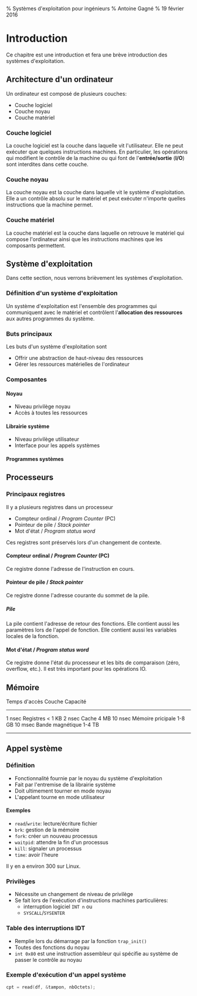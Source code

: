 % Systèmes d'exploitation pour ingénieurs
% Antoine Gagné
% 19 février 2016

# Introduction

Ce chapitre est une introduction et fera une brève introduction des systèmes d'exploitation.

## Architecture d'un ordinateur

Un ordinateur est composé de plusieurs couches:

- Couche logiciel
- Couche noyau
- Couche matériel

### Couche logiciel

La couche logiciel est la couche dans laquelle vit l'utilisateur. Elle ne peut exécuter que quelques
instructions machines. En particulier, les opérations qui modifient le contrôle de la machine ou qui
font de l'**entrée/sortie** (**I/O**) sont interdites dans cette couche.

### Couche noyau

La couche noyau est la couche dans laquelle vit le système d'exploitation. Elle a un contrôle absolu
sur le matériel et peut exécuter n'importe quelles instructions que la machine permet.

### Couche matériel

La couche matériel est la couche dans laquelle on retrouve le matériel qui compose l'ordinateur ainsi
que les instructions machines que les composants permettent.

## Système d'exploitation

Dans cette section, nous verrons brièvement les systèmes d'exploitation.

### Définition d'un système d'exploitation

Un système d'exploitation  est l'ensemble des programmes qui communiquent avec le matériel et
contrôlent l'**allocation des ressources** aux autres programmes du système.

### Buts principaux

Les buts d'un système d'exploitation sont

- Offrir une abstraction de haut-niveau des ressources
- Gérer les ressources matérielles de l'ordinateur

### Composantes

#### Noyau

- Niveau privilège noyau
- Accès à toutes les ressources

#### Librairie système

- Niveau privilège utilisateur
- Interface pour les appels systèmes

#### Programmes systèmes

## Processeurs

### Principaux registres

Il y a plusieurs registres dans un processeur

- Compteur ordinal / *Program Counter* (PC)
- Pointeur de pile / *Stack pointer*
- Mot d'état / *Program status word*

Ces registres sont préservés lors d'un changement de contexte.

#### Compteur ordinal / *Program Counter* (PC)

Ce registre donne l'adresse de l'instruction en cours.

#### Pointeur de pile / *Stack pointer*

Ce registre donne l'adresse courante du sommet de la pile. 

##### Pile

La pile contient l'adresse de retour des fonctions. Elle contient aussi les paramètres lors
de l'appel de fonction. Elle contient aussi les variables locales de la fonction.

#### Mot d'état / *Program status word*

Ce registre donne l'état du processeur et les bits de comparaison (zéro, overflow, etc.). Il
est très important pour les opérations IO.

## Mémoire

Temps d'accès               Couche              Capacité
---------------             --------------      -----------
1 nsec                      Registres           < 1 KB
2 nsec                      Cache                 4 MB
10 nsec                     Mémoire pricipale     1-8 GB
10 msec                     Bande magnétique      1-4 TB
---------------             --------------      -----------

## Appel système

### Définition

- Fonctionnalité fournie par le noyau du système d'exploitation
- Fait par l'entremise de la librairie système
- Doit ultimement tourner en mode noyau
- L'appelant tourne en mode utilisateur

#### Exemples

- `read`/`write`: lecture/écriture fichier
- `brk`: gestion de la mémoire
- `fork`: créer un nouveau processus
- `waitpid`: attendre la fin d'un processus
- `kill`: signaler un processus
- `time`: avoir l'heure

Il y en a environ 300 sur Linux.

### Privilèges

- Nécessite un changement de niveau de privilège
- Se fait lors de l'exécution d'instructions machines particulières:
    - interruption logiciel `INT n` ou
    - `SYSCALL`/`SYSENTER`


### Table des interruptions IDT

- Remplie lors du démarrage par la fonction `trap_init()`
- Toutes des fonctions du noyau
- `int 0x80` est une instruction assembleur qui spécifie au système de passer le contrôle au noyau

### Exemple d'exécution d'un appel système

```C
cpt = read(df, &tampon, nbOctets);
```
